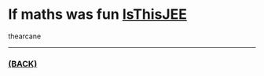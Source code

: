 # If maths was fun [IsThisJEE](https://github.com/theamankumarsingh/amfoss-tasks/tree/main/IsThisJEE)
thearcane

---

### [(BACK)](https://github.com/theamankumarsingh/amfoss-tasks)
